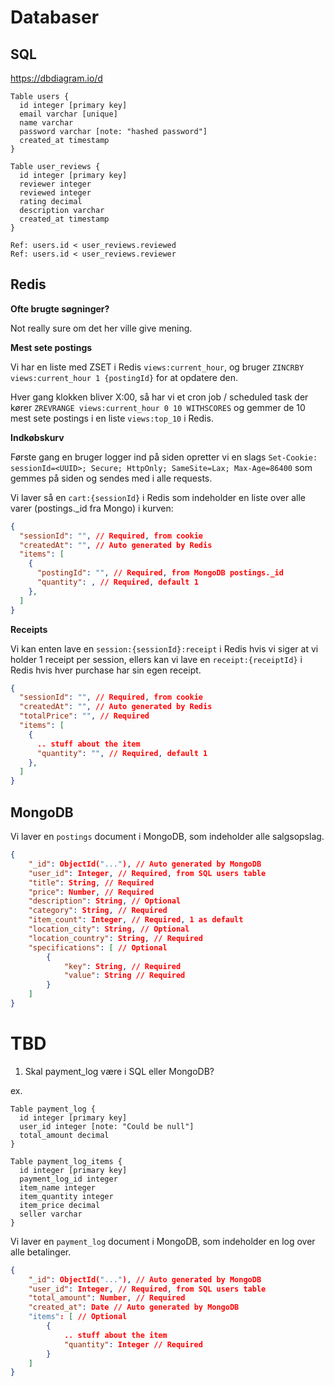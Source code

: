 # Databaser

## SQL

https://dbdiagram.io/d

```dbml
Table users {
  id integer [primary key]
  email varchar [unique]
  name varchar
  password varchar [note: "hashed password"]
  created_at timestamp
}

Table user_reviews {
  id integer [primary key]
  reviewer integer
  reviewed integer
  rating decimal
  description varchar
  created_at timestamp
}

Ref: users.id < user_reviews.reviewed
Ref: users.id < user_reviews.reviewer
```

## Redis

**Ofte brugte søgninger?**

Not really sure om det her ville give mening.

**Mest sete postings**

Vi har en liste med ZSET i Redis `views:current_hour`, og bruger `ZINCRBY views:current_hour 1 {postingId}` for at opdatere den.

Hver gang klokken bliver X:00, så har vi et cron job / scheduled task der kører `ZREVRANGE views:current_hour 0 10 WITHSCORES` og gemmer de 10 mest sete postings i en liste `views:top_10` i Redis.

**Indkøbskurv**

Første gang en bruger logger ind på siden opretter vi en slags `Set-Cookie: sessionId=<UUID>; Secure; HttpOnly; SameSite=Lax; Max-Age=86400` som gemmes på siden og sendes med i alle requests.

Vi laver så en `cart:{sessionId}` i Redis som indeholder en liste over alle varer (postings._id fra Mongo) i kurven:

```json
{
  "sessionId": "", // Required, from cookie
  "createdAt": "", // Auto generated by Redis
  "items": [
    {
      "postingId": "", // Required, from MongoDB postings._id
      "quantity": , // Required, default 1
    },
  ]
}
```

**Receipts**

Vi kan enten lave en `session:{sessionId}:receipt` i Redis hvis vi siger at vi holder 1 receipt per session, ellers kan vi lave en `receipt:{receiptId}` i Redis hvis hver purchase har sin egen receipt.

```json
{
  "sessionId": "", // Required, from cookie
  "createdAt": "", // Auto generated by Redis
  "totalPrice": "", // Required
  "items": [
    {
      .. stuff about the item
      "quantity": "", // Required, default 1
    },
  ]
}
```

## MongoDB

Vi laver en `postings` document i MongoDB, som indeholder alle salgsopslag.

```json
{
    "_id": ObjectId("..."), // Auto generated by MongoDB
    "user_id": Integer, // Required, from SQL users table
    "title": String, // Required
    "price": Number, // Required
    "description": String, // Optional
    "category": String, // Required
    "item_count": Integer, // Required, 1 as default
    "location_city": String, // Optional
    "location_country": String, // Required
    "specifications": [ // Optional
        {
            "key": String, // Required
            "value": String // Required
        }
    ]
}
```

# TBD

1. Skal payment_log være i SQL eller MongoDB?

ex.

```dbml
Table payment_log {
  id integer [primary key]
  user_id integer [note: "Could be null"]
  total_amount decimal
}

Table payment_log_items {
  id integer [primary key]
  payment_log_id integer
  item_name integer
  item_quantity integer
  item_price decimal
  seller varchar
}
```

Vi laver en `payment_log` document i MongoDB, som indeholder en log over alle betalinger.

```json
{
    "_id": ObjectId("..."), // Auto generated by MongoDB
    "user_id": Integer, // Required, from SQL users table
    "total_amount": Number, // Required
    "created_at": Date // Auto generated by MongoDB
    "items": [ // Optional
        {
            .. stuff about the item
            "quantity": Integer // Required
        }
    ]
}
```

